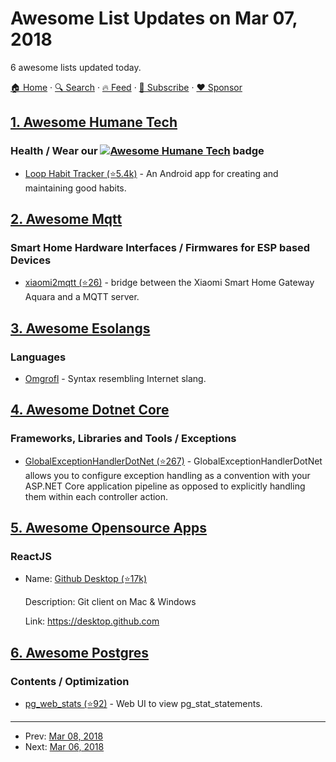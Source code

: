 # Awesome List Updates on Mar 07, 2018

6 awesome lists updated today.

[🏠 Home](/README.md) · [🔍 Search](https://www.trackawesomelist.com/search/) · [🔥 Feed](https://www.trackawesomelist.com/rss.xml) · [📮 Subscribe](https://trackawesomelist.us17.list-manage.com/subscribe?u=d2f0117aa829c83a63ec63c2f&id=36a103854c) · [❤️  Sponsor](https://github.com/sponsors/theowenyoung)



## [1. Awesome Humane Tech](/content/humanetech-community/awesome-humane-tech/README.md)

### Health / Wear our   [![Awesome Humane Tech](https://raw.githubusercontent.com/humanetech-community/awesome-humane-tech/main/humane-tech-badge.svg?sanitize=true)](https://github.com/humanetech-community/awesome-humane-tech)   badge

*   [Loop Habit Tracker (⭐5.4k)](https://github.com/iSoron/uhabits) - An Android app for creating and maintaining good habits.

## [2. Awesome Mqtt](/content/hobbyquaker/awesome-mqtt/README.md)

### Smart Home Hardware Interfaces / Firmwares for ESP based Devices

*   [xiaomi2mqtt (⭐26)](https://github.com/svrooij/node-xiaomi2mqtt) - bridge between the Xiaomi Smart Home Gateway Aquara and a MQTT server.

## [3. Awesome Esolangs](/content/angrykoala/awesome-esolangs/README.md)

### Languages

*   [Omgrofl](https://esolangs.org/wiki/Omgrofl) - Syntax resembling Internet slang.

## [4. Awesome Dotnet Core](/content/thangchung/awesome-dotnet-core/README.md)

### Frameworks, Libraries and Tools / Exceptions

*   [GlobalExceptionHandlerDotNet (⭐267)](https://github.com/JosephWoodward/GlobalExceptionHandlerDotNet) - GlobalExceptionHandlerDotNet allows you to configure exception handling as a convention with your ASP.NET Core application pipeline as opposed to explicitly handling them within each controller action.

## [5. Awesome Opensource Apps](/content/unicodeveloper/awesome-opensource-apps/README.md)

### ReactJS

- Name: [Github Desktop (⭐17k)](https://github.com/desktop/desktop)

  Description: Git client on Mac & Windows

  Link: <https://desktop.github.com>



## [6. Awesome Postgres](/content/dhamaniasad/awesome-postgres/README.md)

### Contents / Optimization

*   [pg\_web\_stats (⭐92)](https://github.com/kirs/pg_web_stats) - Web UI to view pg\_stat\_statements.

---

- Prev: [Mar 08, 2018](/content/2018/03/08/README.md)
- Next: [Mar 06, 2018](/content/2018/03/06/README.md)